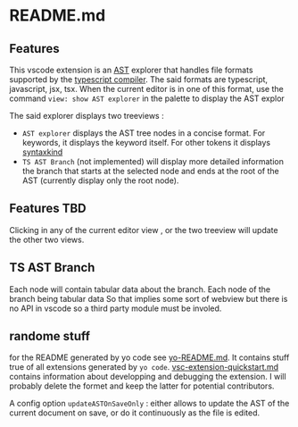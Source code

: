 
# README.md


## Features

This vscode extension is an [AST](https://en.wikipedia.org/wiki/Abstract_syntax_tree) explorer that handles 
file formats supported by the [typescript compiler](https://github.com/microsoft/TypeScript).
The said formats are typescript, javascript, jsx, tsx.
When the current editor is in one of this format, use the
command `view: show AST explorer` in the palette to display the
AST explor

The said explorer displays two treeviews : 

* `AST explorer` displays the AST tree nodes in a concise format.  For keywords, it displays the keyword itself. For other tokens it displays [syntaxkind](https://github.com/microsoft/TypeScript/blob/main/src/compiler/types.ts#L39)
* `TS AST Branch` (not implemented) will
display more detailed information the branch that starts at the selected node
and ends at the root of the AST (currently display only the root node).

## Features TBD

Clicking in any of the current editor view , or the two treeview will update the other two views.

## TS AST Branch

Each node will contain tabular data about the branch.
Each node of the branch being tabular data
So that implies some sort of webview but there is no API in
vscode so a third party module must be involed.

## randome stuff

for the README generated by yo code see [yo-README.md](yo-README.md). It
contains stuff true of all extensions generated by `yo code`.
[vsc-extension-quickstart.md](vsc-extension-quickstart.md) contains information
about developping and debugging the extension. I will probably delete the
formet and keep the latter for potential contributors.

A config option `updateASTOnSaveOnly` : either allows to update the AST of the
current document on save, or do it continuously as the file is edited.
